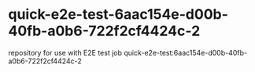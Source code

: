 # quick-e2e-test-6aac154e-d00b-40fb-a0b6-722f2cf4424c-2
repository for use with E2E test job quick-e2e-test:6aac154e-d00b-40fb-a0b6-722f2cf4424c-2
